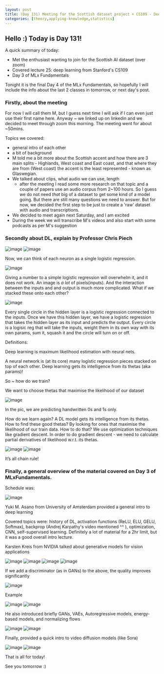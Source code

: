```yaml
---
layout: post
title: (Day 131) Meeting for the Scottish dataset project + CS109 - Deep learning
categories: [theory,applying-knowledge,statistics]
---
```


## Hello :) Today is Day 131!
A quick summary of today:
* Met the enthusiast wanting to join for the Scottish AI dataset (over zoom)
* Covered lecture 25: deep learning from Stanford's CS109
* Day 3 of MLx Fundamentals

Tonight it is the final Day 4 of the MLx Fundamentals, so hopefully I will include the info about the last 2 classes in tomorrow, or next day's post.

### Firstly, about the meeting

For now I will call them M, but I guess next time I will ask if I can even just use their first name here. Anyway ~ we linked up on linkedin and we decided to meet through zoom this morning. The meeting went for about ~50mins.

Topics we covered:

* general intro of each other
* a bit of background
* M told me a bit more about the Scottish accent and how there are 3 main splits - Highlands, West coast and East coast, and that where they are from (West coast) the accent is the least represented - known as Glaswegian. 
* We talked about clips, what audio we can use, length
  * after the meeting I read some more research on that topic and a couple of papers use an audio corpus from 2~100 hours. So I guess we do not need *that* big of a dataset to get some kind of a model going. But there are still many questions we need to answer. But for now, we decided the first step to be just to create a 'raw' dataset with audio and transcriptions. 
* We decided to meet again next Saturday, and I am excited
* During the week we will transcribe M's videos and also start with some podcasts as per M's suggestion


### Secondly about DL, explain by Professor Chris Piech

![image](https://github.com/user-attachments/assets/dac6519a-92f6-42e1-811b-4152e20d2ffc)
![image](https://github.com/user-attachments/assets/f9c4532e-0583-4967-8f77-44fcc5da7227)

Now, we can think of each neuron as a single logistic regression.

![image](https://github.com/user-attachments/assets/65a5e0ad-dfff-49ba-bdf3-df2c2e516222)

Giving a number to a simple logistic regression will overwhelm it, and it does not work. An image is *a lot* of pixels(inputs). And the interaction between the inputs and and output is much more complicated. What if we stacked these onto each other?

![image](https://github.com/user-attachments/assets/9ffd4123-929c-4397-bf23-05af458c744c)

Every single circle in the hidden layer is a logistic regression connected to the inputs. Once we have this hidden layer, we have a logistic regression that takes the hidden layer as its input and predicts the output. Every circle is a logisic reg that will take the inputs, weight them in its own way with its own params, sum it, squash it and the circle will turn on or off.

Definitions:

Deep learning is maximum likelihood estimation with neural nets. 

A neural network is (at its core) many logistic regression pieces stacked on top of each other.
Deep learning gets its intelligence from its thetas (aka params)!

So ~ how do we train?

We want to choose thetas that maximise the likelihood of our dataset

![image](https://github.com/user-attachments/assets/a9c18881-5095-4aa1-829d-01a86d014708)

In the pic, we are predicting handwritten 0s and 1s only.

How do we learn again? A DL model gets its intelligence from its thetas. How to find these good thetas? By looking for ones that maximise the likelihood of our train data. How to do that? We use optimization techniques like gradient descent. In order to do gradient descent - we need to calculate partial derivatives of likelihood w.r.t. its thetas.

![image](https://github.com/user-attachments/assets/18f495ec-5656-4966-bea8-51fe73000cad)
![image](https://github.com/user-attachments/assets/e518d5ee-d348-4148-96c3-4ae42019a051)

It’s all chain rule!

### Finally, a general overview of the material covered on Day 3 of MLxFundamentals.

Schedule was:

![image](https://github.com/user-attachments/assets/ed328871-f76f-467a-9c90-ccec6317ed82)

Yuki M. Asano from University of Amsterdam provided a general intro to deep learning

Covered topics were: history of DL, activation functions (ReLU, ELU, GELU, Softmax), backprop (Andrej Karpathy's video mentioned ^^ ), optimization, CNN, self-supervised learning. Definitely a lot of material for a 2hr limit, but it was a good overall intro lecture.

Karsten Kreis from NVIDIA talked about generative models for vision applications

![image](https://github.com/user-attachments/assets/9f913092-be0f-40fd-85ed-37412b037af8)
![image](https://github.com/user-attachments/assets/905d4849-2bf5-47a9-a2dd-2de583eb6411)
![image](https://github.com/user-attachments/assets/f661fd69-3fce-4d3f-a225-d585f8467b1e)
![image](https://github.com/user-attachments/assets/64286615-e9d3-47da-bd86-58350b4d7e94)

If we add a discriminator (as in GANs) to the above, the quality improves significantly

![image](https://github.com/user-attachments/assets/4d15d572-457a-4d63-b938-0d22af2623ac)

Example

![image](https://github.com/user-attachments/assets/27bf5c84-67ce-450b-9372-911c12e7a9e3)
![image](https://github.com/user-attachments/assets/2c394d91-125b-431a-8bc8-4e8fb9bb222d)

He also introduced briefly GANs, VAEs, Autoregressive models, energy-based models, and normalizing flows

![image](https://github.com/user-attachments/assets/10060f9a-b997-487d-a503-a317d132fd2d)
![image](https://github.com/user-attachments/assets/917fdbf4-5e81-4f8b-8f9b-23771befeda6)

Finally, provided a quick intro to video diffusion models (like Sora)

![image](https://github.com/user-attachments/assets/0a92845e-01d9-4198-8ae8-63fb8a8dc241)
![image](https://github.com/user-attachments/assets/a7386e93-1a0d-4cbe-9a86-75acbe6e7b2a)

That is all for today!

See you tomorrow :)
